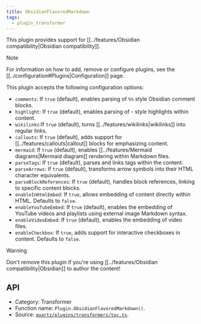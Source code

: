 ```yaml
---
title: ObsidianFlavoredMarkdown
tags:
  - plugin_transformer
---
```


This plugin provides support for [[../features/Obsidian compatibility|Obsidian compatibility]].

> [!note]
> For information on how to add, remove or configure plugins, see the [[../configuration#Plugins|Configuration]] page.

This plugin accepts the following configuration options:

- `comments`: If `true` (default), enables parsing of `%%` style Obsidian comment blocks.
- `highlight`: If `true` (default), enables parsing of \- style highlights within content.
- `wikilinks`:If `true` (default), turns [[../features/wikilinks|wikilinks]] into regular links.
- `callouts`: If `true` (default), adds support for [[../features/callouts|callout]] blocks for emphasizing content.
- `mermaid`: If `true` (default), enables [[../features/Mermaid diagrams|Mermaid diagram]] rendering within Markdown files.
- `parseTags`: If `true` (default), parses and links tags within the content.
- `parseArrows`: If `true` (default), transforms arrow symbols into their HTML character equivalents.
- `parseBlockReferences`: If `true` (default), handles block references, linking to specific content blocks.
- `enableInHtmlEmbed`: If `true`, allows embedding of content directly within HTML. Defaults to `false`.
- `enableYouTubeEmbed`: If `true` (default), enables the embedding of YouTube videos and playlists using external image Markdown syntax.
- `enableVideoEmbed`: If `true` (default), enables the embedding of video files.
- `enableCheckbox`: If `true`, adds support for interactive checkboxes in content. Defaults to `false`.

> [!warning]
> Don't remove this plugin if you're using [[../features/Obsidian compatibility|Obsidian]] to author the content!

## API

- Category: Transformer
- Function name: `Plugin.ObsidianFlavoredMarkdown()`.
- Source: [`quartz/plugins/transformers/toc.ts`](https://github.com/jackyzha0/quartz/blob/v4/quartz/plugins/transformers/toc.ts).
